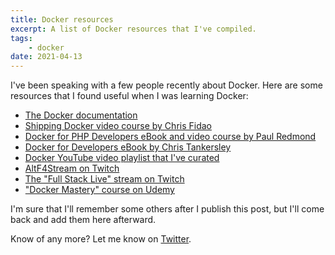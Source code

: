 ```yaml
---
title: Docker resources
excerpt: A list of Docker resources that I've compiled.
tags:
    - docker
date: 2021-04-13
---
```


I've been speaking with a few people recently about Docker. Here are some resources that I found useful when I was learning Docker:

- [The Docker documentation](https://docs.docker.com)
- [Shipping Docker video course by Chris Fidao](https://serversforhackers.com/shipping-docker)
- [Docker for PHP Developers eBook and video course by Paul Redmond](https://leanpub.com/docker-for-php-developers)
- [Docker for Developers eBook by Chris Tankersley](https://leanpub.com/dockerfordevs)
- [Docker YouTube video playlist that I've curated](https://www.youtube.com/playlist?list=PLHn41Ay7w7kdt1thq6N6hpVABb2YNI50b)
- [AltF4Stream on Twitch](https://www.twitch.tv/thealtf4stream)
- [The "Full Stack Live" stream on Twitch](https://www.twitch.tv/fullstacklive)
- ["Docker Mastery" course on Udemy](https://www.udemy.com/course/docker-mastery)

I'm sure that I'll remember some others after I publish this post, but I'll come back and add them here afterward.

Know of any more? Let me know on [Twitter](https://twitter.com/opdavies).
